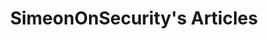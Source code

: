 ---
title: "SimeonOnSecurity's Articles"
description: "Your personal guide to cybersecurity, information technology, and automation. Explore insightful articles, personal experiences, and expert tips for a secure digital world."
tags: ["cybersecurity tips", "automation techniques", "network security", "data privacy", "IT security", "hacking prevention", "secure coding", "network infrastructure", "digital forensics", "cloud security", "cyber threat intelligence", "incident response", "vulnerability assessment", "penetration testing", "identity management", "security awareness", "malware analysis", "data encryption", "firewall configuration", "secure web development", "network monitoring", "cybersecurity frameworks", "IoT security", "mobile security", "phishing prevention", "cybersecurity best practices", "threat hunting", "social engineering defense", "access control", "network segmentation"]
categories: ["articles"]
sitemap:
  priority : 0.5
---